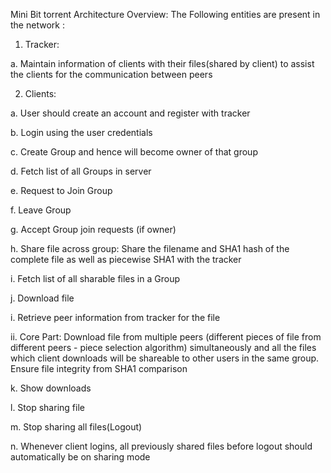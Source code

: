 Mini Bit torrent
Architecture Overview:
The Following entities are present in the network :
1. Tracker:

a. Maintain information of clients with their files(shared by client) to assist the
clients for the communication between peers


2. Clients:

a. User should create an account and register with tracker

b. Login using the user credentials

c. Create Group and hence will become owner of that group


d. Fetch list of all Groups in server

e. Request to Join Group

f. Leave Group

g. Accept Group join requests (if owner)

h. Share file across group: Share the filename and SHA1 hash of the complete file
as well as piecewise SHA1 with the tracker

i. Fetch list of all sharable files in a Group

j. Download file

i. Retrieve peer information from tracker for the file

ii. Core Part: Download file from multiple peers (different pieces of file from
different peers - piece selection algorithm) simultaneously and all the
files which client downloads will be shareable to other users in the same
group. Ensure file integrity from SHA1 comparison

k. Show downloads

l. Stop sharing file

m. Stop sharing all files(Logout)

n. Whenever client logins, all previously shared files before logout should
automatically be on sharing mode

